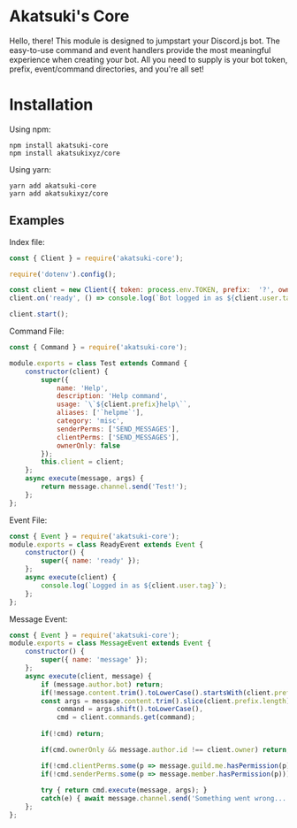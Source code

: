 # Akatsuki's Core

Hello, there! This module is designed to jumpstart your Discord.js bot. The easy-to-use command and event handlers provide the most meaningful experience when creating your bot. All you need to supply is your bot token, prefix, event/command directories, and you're all set!

# Installation
Using npm:
```
npm install akatsuki-core
npm install akatsukixyz/core
```
Using yarn:
```
yarn add akatsuki-core
yarn add akatsukixyz/core
```

## Examples
Index file:
```js
const { Client } = require('akatsuki-core');

require('dotenv').config();

const client = new Client({ token: process.env.TOKEN, prefix:  '?', owner: '1234567890123456' });
client.on('ready', () => console.log(`Bot logged in as ${client.user.tag}`));

client.start();
```
Command File:
```js
const { Command } = require('akatsuki-core');

module.exports = class Test extends Command {
	constructor(client) {
		super({
			name: 'Help',
			description: 'Help command',
			usage: `\`${client.prefix}help\``,
			aliases: ['`helpme`'],
			category: 'misc',
			senderPerms: ['SEND_MESSAGES'],
			clientPerms: ['SEND_MESSAGES'],
			ownerOnly: false
		});
		this.client = client;
	};
	async execute(message, args) {
		return message.channel.send('Test!');
	};
};
```
Event File:
```js
const { Event } = require('akatsuki-core');
module.exports = class ReadyEvent extends Event {
	constructor() { 
		super({ name: 'ready' }); 
	};
	async execute(client) {
		console.log(`Logged in as ${client.user.tag}`);
	};
};
```
Message Event:
```js
const { Event } = require('akatsuki-core');
module.exports = class MessageEvent extends Event {
	constructor() { 
		super({ name: 'message' }); 
	};
	async execute(client, message) {
		if (message.author.bot) return;
		if(!message.content.trim().toLowerCase().startsWith(client.prefix)) return;
		const args = message.content.trim().slice(client.prefix.length).split(/\s+/g),
			command = args.shift().toLowerCase(),
			cmd = client.commands.get(command);
		
		if(!cmd) return;

		if(cmd.ownerOnly && message.author.id !== client.owner) return;

		if(!cmd.clientPerms.some(p => message.guild.me.hasPermission(p))) return message.channel.send(`Error: I need the \`${cmd.clientPerms.join('`, `')}\` permissions to use this command`);
		if(!cmd.senderPerms.some(p => message.member.hasPermission(p))) return message.channel.send(`Error: You require the \`${cmd.senderPerms.join('`, `')}\` permissions to use this command`);
		
		try { return cmd.execute(message, args); }
		catch(e) { await message.channel.send('Something went wrong....'); return console.log(e); };
	};
};
```